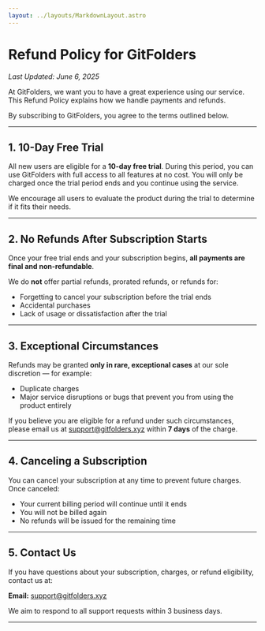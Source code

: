 ```yaml
---
layout: ../layouts/MarkdownLayout.astro
---
```


# Refund Policy for GitFolders

_Last Updated: June 6, 2025_

At GitFolders, we want you to have a great experience using our service. This Refund Policy explains how we handle payments and refunds.

By subscribing to GitFolders, you agree to the terms outlined below.

---

## 1. 10-Day Free Trial

All new users are eligible for a **10-day free trial**. During this period, you can use GitFolders with full access to all features at no cost.
You will only be charged once the trial period ends and you continue using the service.

We encourage all users to evaluate the product during the trial to determine if it fits their needs.

---

## 2. No Refunds After Subscription Starts

Once your free trial ends and your subscription begins, **all payments are final and non-refundable**.

We do **not** offer partial refunds, prorated refunds, or refunds for:

- Forgetting to cancel your subscription before the trial ends
- Accidental purchases
- Lack of usage or dissatisfaction after the trial

---

## 3. Exceptional Circumstances

Refunds may be granted **only in rare, exceptional cases** at our sole discretion — for example:

- Duplicate charges
- Major service disruptions or bugs that prevent you from using the product entirely

If you believe you are eligible for a refund under such circumstances, please email us at [support@gitfolders.xyz](mailto:support@gitfolders.xyz) within **7 days** of the charge.

---

## 4. Canceling a Subscription

You can cancel your subscription at any time to prevent future charges. Once canceled:

- Your current billing period will continue until it ends
- You will not be billed again
- No refunds will be issued for the remaining time

---

## 5. Contact Us

If you have questions about your subscription, charges, or refund eligibility, contact us at:

**Email:** [support@gitfolders.xyz](mailto:support@gitfolders.xyz)

We aim to respond to all support requests within 3 business days.

---
